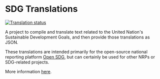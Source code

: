 # SDG Translations

<a href="https://hosted.weblate.org/engage/sdg-translations/">
<img src="https://hosted.weblate.org/widgets/sdg-translations/-/open-graph.png" alt="Translation status" />
</a>

A project to compile and translate text related to the United Nation's
  Sustainable Development Goals, and then provide those translations as JSON.

These translations are intended primarily for the open-source national reporting platform [Open SDG](https://github.com/open-sdg/open-sdg), but can certainly be used for other NRPs or SDG-related projects.

More information [here](https://open-sdg.github.io/sdg-translations/).
